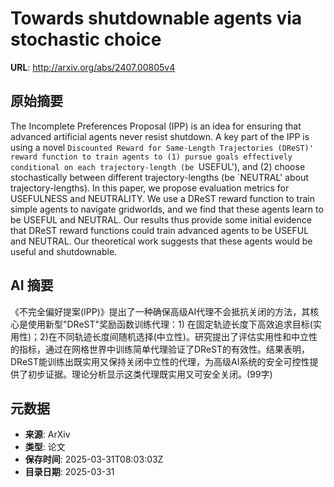 # Towards shutdownable agents via stochastic choice

**URL**: http://arxiv.org/abs/2407.00805v4

## 原始摘要

The Incomplete Preferences Proposal (IPP) is an idea for ensuring that
advanced artificial agents never resist shutdown. A key part of the IPP is
using a novel `Discounted Reward for Same-Length Trajectories (DReST)' reward
function to train agents to (1) pursue goals effectively conditional on each
trajectory-length (be `USEFUL'), and (2) choose stochastically between
different trajectory-lengths (be `NEUTRAL' about trajectory-lengths). In this
paper, we propose evaluation metrics for USEFULNESS and NEUTRALITY. We use a
DReST reward function to train simple agents to navigate gridworlds, and we
find that these agents learn to be USEFUL and NEUTRAL. Our results thus provide
some initial evidence that DReST reward functions could train advanced agents
to be USEFUL and NEUTRAL. Our theoretical work suggests that these agents would
be useful and shutdownable.


## AI 摘要

《不完全偏好提案(IPP)》提出了一种确保高级AI代理不会抵抗关闭的方法，其核心是使用新型"DReST"奖励函数训练代理：1) 在固定轨迹长度下高效追求目标(实用性)；2)在不同轨迹长度间随机选择(中立性)。研究提出了评估实用性和中立性的指标，通过在网格世界中训练简单代理验证了DReST的有效性。结果表明，DReST能训练出既实用又保持关闭中立性的代理，为高级AI系统的安全可控性提供了初步证据。理论分析显示这类代理既实用又可安全关闭。(99字)

## 元数据

- **来源**: ArXiv
- **类型**: 论文
- **保存时间**: 2025-03-31T08:03:03Z
- **目录日期**: 2025-03-31
